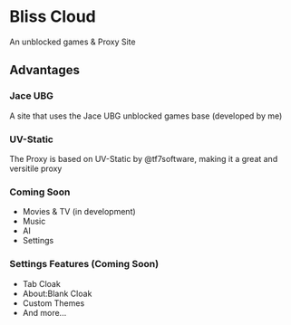 # Bliss Cloud
An unblocked games & Proxy Site
## Advantages
### Jace UBG
A site that uses the Jace UBG unblocked games base (developed by me)

### UV-Static
The Proxy is based on UV-Static by @tf7software, making it a great and versitile proxy

### Coming  Soon
* Movies & TV (in development)
* Music
* AI
* Settings

### Settings Features (Coming Soon)
* Tab Cloak
* About:Blank Cloak
* Custom Themes
* And more...
